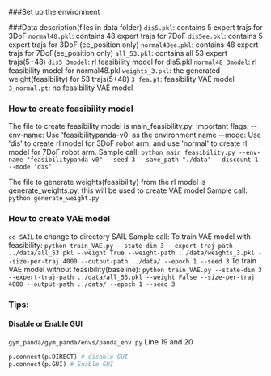 ###Set up the environment

###Data description(files in data folder)
`dis5.pkl`: contains 5 expert trajs for 3DoF
`normal48.pkl`: contains 48 expert trajs for 7DoF
`dis5ee.pkl`: contains 5 expert trajs for 3DoF (ee_position only)
`normal48ee.pkl`: contains 48 expert trajs for 7DoF(ee_position only)
`all_53.pkl`: contains all 53 expert trajs(5+48)
`dis5_3model`: rl feasibility model for dis5.pkl
`normal48_3model`: rl feasibility model for normal48.pkl
`weights_3.pkl`: the generated weight(feasibility) for 53 trajs(5+48)
`3_fea.pt`: feasibility VAE model
`3_normal.pt`: no feasibility VAE model

### How to create feasibility model
The file to create feasibility model is main_feasibility.py.
Important flags:
--env-name: Use 'feasibilitypanda-v0' as the environment name
--mode: Use 'dis' to create rl model for 3DoF robot arm, and use 'normal' to create rl model for 7DoF robot arm.
Sample call:
`python main_feasibility.py --env-name "feasibilitypanda-v0" --seed 3 --save_path "./data" --discount 1 --mode 'dis'`

The file to generate weights(feasibility) from the rl model is generate_weights.py, this will be used to create VAE model
Sample call:
`python generate_weight.py`

### How to create VAE model
`cd SAIL` to change to directory SAIL
Sample call:
To train VAE model with feasibility:
`python train_VAE.py --state-dim 3 --expert-traj-path ../data/all_53.pkl --weight True --weight-path ../data/weights_3.pkl --size-per-traj 4000 --output-path ../data/ --epoch 1 --seed 3`
To train VAE model without feasibility(baseline):
`python train_VAE.py --state-dim 3 --expert-traj-path ../data/all_53.pkl --weight False --size-per-traj 4000 --output-path ../data/ --epoch 1 --seed 3`

### Tips:

#### Disable or Enable GUI
`gym_panda/gym_panda/envs/panda_env.py` Line 19 and 20
```python
p.connect(p.DIRECT) # disable GUI
p.connect(p.GUI) # Enable GUI
```





